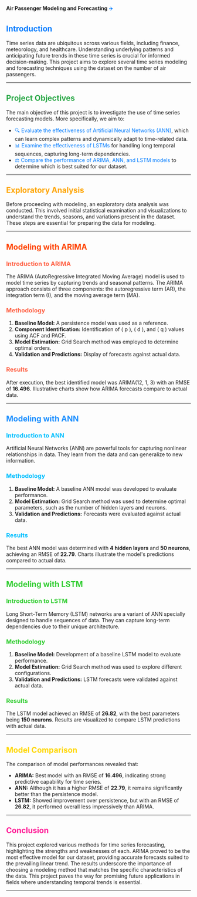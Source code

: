  **Air Passenger Modeling and Forecasting** <span style="color: #007BFF;">✈️</span>

## <span style="color: #007BFF;">Introduction</span>
Time series data are ubiquitous across various fields, including finance, meteorology, and healthcare. Understanding underlying patterns and anticipating future trends in these time series is crucial for informed decision-making. This project aims to explore several time series modeling and forecasting techniques using the dataset on the number of air passengers.

---

## <span style="color: #28A745;">Project Objectives</span>
The main objective of this project is to investigate the use of time series forecasting models. More specifically, we aim to:

- <span style="color: #007BFF;">🔍 Evaluate the effectiveness of Artificial Neural Networks (ANN)</span>, which can learn complex patterns and dynamically adapt to time-related data.
- <span style="color: #007BFF;">📊 Examine the effectiveness of LSTMs</span> for handling long temporal sequences, capturing long-term dependencies.
- <span style="color: #007BFF;">⚖️ Compare the performance of ARIMA, ANN, and LSTM models</span> to determine which is best suited for our dataset.

---

## <span style="color: #FFA500;">Exploratory Analysis</span>
Before proceeding with modeling, an exploratory data analysis was conducted. This involved initial statistical examination and visualizations to understand the trends, seasons, and variations present in the dataset. These steps are essential for preparing the data for modeling.

---

## <span style="color: #FF4500;">Modeling with ARIMA</span>
### <span style="color: #FF6347;">Introduction to ARIMA</span>
The ARIMA (AutoRegressive Integrated Moving Average) model is used to model time series by capturing trends and seasonal patterns. The ARIMA approach consists of three components: the autoregressive term (AR), the integration term (I), and the moving average term (MA).

### <span style="color: #FF6347;">Methodology</span>
1. **Baseline Model:** A persistence model was used as a reference.
2. **Component Identification:** Identification of \( p \), \( d \), and \( q \) values using ACF and PACF.
3. **Model Estimation:** Grid Search method was employed to determine optimal orders.
4. **Validation and Predictions:** Display of forecasts against actual data.

### <span style="color: #FF6347;">Results</span>
After execution, the best identified model was ARIMA(12, 1, 3) with an RMSE of **16.496**. Illustrative charts show how ARIMA forecasts compare to actual data.

---

## <span style="color: #1E90FF;">Modeling with ANN</span>
### <span style="color: #00BFFF;">Introduction to ANN</span>
Artificial Neural Networks (ANN) are powerful tools for capturing nonlinear relationships in data. They learn from the data and can generalize to new information.

### <span style="color: #00BFFF;">Methodology</span>
1. **Baseline Model:** A baseline ANN model was developed to evaluate performance.
2. **Model Estimation:** Grid Search method was used to determine optimal parameters, such as the number of hidden layers and neurons.
3. **Validation and Predictions:** Forecasts were evaluated against actual data.

### <span style="color: #00BFFF;">Results</span>
The best ANN model was determined with **4 hidden layers** and **50 neurons**, achieving an RMSE of **22.79**. Charts illustrate the model's predictions compared to actual data.

---

## <span style="color: #32CD32;">Modeling with LSTM</span>
### <span style="color: #32CD32;">Introduction to LSTM</span>
Long Short-Term Memory (LSTM) networks are a variant of ANN specially designed to handle sequences of data. They can capture long-term dependencies due to their unique architecture.

### <span style="color: #32CD32;">Methodology</span>
1. **Baseline Model:** Development of a baseline LSTM model to evaluate performance.
2. **Model Estimation:** Grid Search method was used to explore different configurations.
3. **Validation and Predictions:** LSTM forecasts were validated against actual data.

### <span style="color: #32CD32;">Results</span>
The LSTM model achieved an RMSE of **26.82**, with the best parameters being **150 neurons**. Results are visualized to compare LSTM predictions with actual data.

---

## <span style="color: #FFD700;">Model Comparison</span>
The comparison of model performances revealed that:

- **ARIMA:** Best model with an RMSE of **16.496**, indicating strong predictive capability for time series.
- **ANN:** Although it has a higher RMSE of **22.79**, it remains significantly better than the persistence model.
- **LSTM:** Showed improvement over persistence, but with an RMSE of **26.82**, it performed overall less impressively than ARIMA.

---

## <span style="color: #FF1493;">Conclusion</span>
This project explored various methods for time series forecasting, highlighting the strengths and weaknesses of each. ARIMA proved to be the most effective model for our dataset, providing accurate forecasts suited to the prevailing linear trend. The results underscore the importance of choosing a modeling method that matches the specific characteristics of the data. This project paves the way for promising future applications in fields where understanding temporal trends is essential.

---


